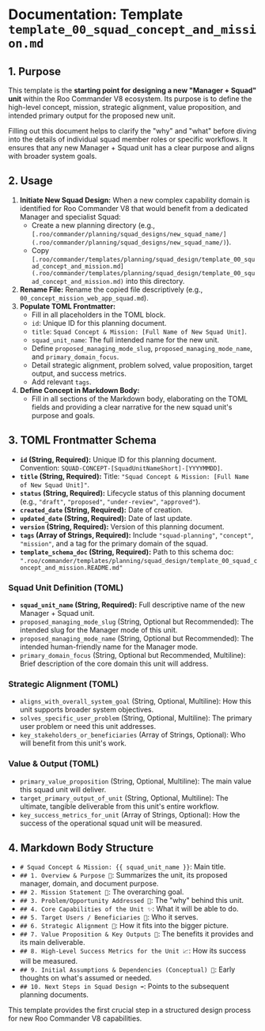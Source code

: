 # Documentation: Template `template_00_squad_concept_and_mission.md`

## 1. Purpose

This template is the **starting point for designing a new "Manager + Squad" unit** within the Roo Commander V8 ecosystem. Its purpose is to define the high-level concept, mission, strategic alignment, value proposition, and intended primary output for the proposed new unit.

Filling out this document helps to clarify the "why" and "what" before diving into the details of individual squad member roles or specific workflows. It ensures that any new Manager + Squad unit has a clear purpose and aligns with broader system goals.

## 2. Usage

1.  **Initiate New Squad Design:** When a new complex capability domain is identified for Roo Commander V8 that would benefit from a dedicated Manager and specialist Squad:
    *   Create a new planning directory (e.g., `[.roo/commander/planning/squad_designs/new_squad_name/](.roo/commander/planning/squad_designs/new_squad_name/)`).
    *   Copy `[.roo/commander/templates/planning/squad_design/template_00_squad_concept_and_mission.md](.roo/commander/templates/planning/squad_design/template_00_squad_concept_and_mission.md)` into this directory.
2.  **Rename File:** Rename the copied file descriptively (e.g., `00_concept_mission_web_app_squad.md`).
3.  **Populate TOML Frontmatter:**
    *   Fill in all placeholders in the TOML block.
    *   `id`: Unique ID for this planning document.
    *   `title`: `Squad Concept & Mission: [Full Name of New Squad Unit]`.
    *   `squad_unit_name`: The full intended name for the new unit.
    *   Define `proposed_managing_mode_slug`, `proposed_managing_mode_name`, and `primary_domain_focus`.
    *   Detail strategic alignment, problem solved, value proposition, target output, and success metrics.
    *   Add relevant `tags`.
4.  **Define Concept in Markdown Body:**
    *   Fill in all sections of the Markdown body, elaborating on the TOML fields and providing a clear narrative for the new squad unit's purpose and goals.

## 3. TOML Frontmatter Schema

*   **`id` (String, Required):** Unique ID for this planning document. Convention: `SQUAD-CONCEPT-[SquadUnitNameShort]-[YYYYMMDD]`.
*   **`title` (String, Required):** Title: `"Squad Concept & Mission: [Full Name of New Squad Unit]"`.
*   **`status` (String, Required):** Lifecycle status of this planning document (e.g., `"draft"`, `"proposed"`, `"under-review"`, `"approved"`).
*   **`created_date` (String, Required):** Date of creation.
*   **`updated_date` (String, Required):** Date of last update.
*   **`version` (String, Required):** Version of this planning document.
*   **`tags` (Array of Strings, Required):** Include `"squad-planning"`, `"concept"`, `"mission"`, and a tag for the primary domain of the squad.
*   **`template_schema_doc` (String, Required):** Path to this schema doc: `".roo/commander/templates/planning/squad_design/template_00_squad_concept_and_mission.README.md"`

### Squad Unit Definition (TOML)

*   **`squad_unit_name` (String, Required):** Full descriptive name of the new Manager + Squad unit.
*   `proposed_managing_mode_slug` (String, Optional but Recommended): The intended slug for the Manager mode of this unit.
*   `proposed_managing_mode_name` (String, Optional but Recommended): The intended human-friendly name for the Manager mode.
*   `primary_domain_focus` (String, Optional but Recommended, Multiline): Brief description of the core domain this unit will address.

### Strategic Alignment (TOML)

*   `aligns_with_overall_system_goal` (String, Optional, Multiline): How this unit supports broader system objectives.
*   `solves_specific_user_problem` (String, Optional, Multiline): The primary user problem or need this unit addresses.
*   `key_stakeholders_or_beneficiaries` (Array of Strings, Optional): Who will benefit from this unit's work.

### Value & Output (TOML)

*   `primary_value_proposition` (String, Optional, Multiline): The main value this squad unit will deliver.
*   `target_primary_output_of_unit` (String, Optional, Multiline): The ultimate, tangible deliverable from this unit's entire workflow.
*   `key_success_metrics_for_unit` (Array of Strings, Optional): How the success of the operational squad unit will be measured.

## 4. Markdown Body Structure

*   `# Squad Concept & Mission: {{ squad_unit_name }}`: Main title.
*   `## 1. Overview & Purpose 🎯`: Summarizes the unit, its proposed manager, domain, and document purpose.
*   `## 2. Mission Statement 🚀`: The overarching goal.
*   `## 3. Problem/Opportunity Addressed 🤔`: The "why" behind this unit.
*   `## 4. Core Capabilities of the Unit ✨`: What it will be able to do.
*   `## 5. Target Users / Beneficiaries 👥`: Who it serves.
*   `## 6. Strategic Alignment 🔗`: How it fits into the bigger picture.
*   `## 7. Value Proposition & Key Outputs 🌟`: The benefits it provides and its main deliverable.
*   `## 8. High-Level Success Metrics for the Unit 📈`: How its success will be measured.
*   `## 9. Initial Assumptions & Dependencies (Conceptual) 📝`: Early thoughts on what's assumed or needed.
*   `## 10. Next Steps in Squad Design ➡️`: Points to the subsequent planning documents.

This template provides the first crucial step in a structured design process for new Roo Commander V8 capabilities.